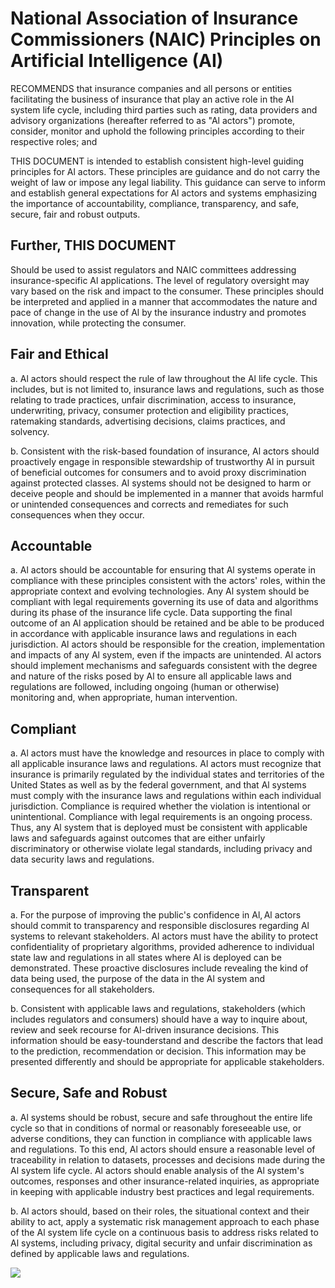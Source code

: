 # National Association of Insurance Commissioners (NAIC) Principles on Artificial Intelligence (AI) 

RECOMMENDS that insurance companies and all persons or entities facilitating the business of insurance that play an active role in the AI system life cycle, including third parties such as rating, data providers and advisory organizations (hereafter referred to as "Al actors") promote, consider, monitor and uphold the following principles according to their respective roles; and

THIS DOCUMENT is intended to establish consistent high-level guiding principles for Al actors. These principles are guidance and do not carry the weight of law or impose any legal liability. This guidance can serve to inform and establish general expectations for $\mathrm{Al}$ actors and systems emphasizing the importance of accountability, compliance, transparency, and safe, secure, fair and robust outputs.

## Further, THIS DOCUMENT

Should be used to assist regulators and NAIC committees addressing insurance-specific Al applications. The level of regulatory oversight may vary based on the risk and impact to the consumer. These principles should be interpreted and applied in a manner that accommodates the nature and pace of change in the use of $\mathrm{Al}$ by the insurance industry and promotes innovation, while protecting the consumer.

## Fair and Ethical

a. Al actors should respect the rule of law throughout the Al life cycle. This includes, but is not limited to, insurance laws and regulations, such as those relating to trade practices, unfair discrimination, access to insurance, underwriting, privacy, consumer protection and eligibility practices, ratemaking standards, advertising decisions, claims practices, and solvency.

b. Consistent with the risk-based foundation of insurance, $\mathrm{Al}$ actors should proactively engage in responsible stewardship of trustworthy $\mathrm{Al}$ in pursuit of beneficial outcomes for consumers and to avoid proxy discrimination against protected classes. Al systems should not be designed to harm or deceive people and should be implemented in a manner that avoids harmful or unintended consequences and corrects and remediates for such consequences when they occur.

## Accountable

a. Al actors should be accountable for ensuring that Al systems operate in compliance with these principles consistent with the actors' roles, within the appropriate context and evolving technologies. Any Al system should be compliant with legal requirements governing its use of data and algorithms during its phase of the insurance life cycle. Data supporting the final outcome of an Al application should be retained and be able to be produced in accordance with applicable insurance laws and regulations in each jurisdiction. Al actors should be responsible for the creation, implementation and impacts of any $\mathrm{Al}$ system, even if the impacts are unintended. Al actors should implement mechanisms and safeguards consistent with the degree and nature of the risks posed by $\mathrm{Al}$ to ensure all applicable laws and regulations are followed, including ongoing (human or otherwise) monitoring and, when appropriate, human intervention.

## Compliant

a. Al actors must have the knowledge and resources in place to comply with all applicable insurance laws and regulations. Al actors must recognize that insurance is primarily regulated by the individual states and territories of the United States as well as by the federal government, and that Al systems must comply with the insurance laws and regulations within each individual jurisdiction. Compliance is required whether the violation is intentional or unintentional. Compliance with legal requirements is an ongoing process. Thus, any Al system that is deployed must be consistent with applicable laws and safeguards against outcomes that are either unfairly discriminatory or otherwise violate legal standards, including privacy and data security laws and regulations.

## Transparent

a. For the purpose of improving the public's confidence in $\mathrm{Al}, \mathrm{Al}$ actors should commit to transparency and responsible disclosures regarding Al systems to relevant stakeholders. $\mathrm{Al}$ actors must have the ability to protect confidentiality of proprietary algorithms, provided adherence to individual state law and regulations in all states where $\mathrm{Al}$ is deployed can be demonstrated. These proactive disclosures include revealing the kind of data being used, the purpose of the data in the Al system and consequences for all stakeholders.

b. Consistent with applicable laws and regulations, stakeholders (which includes regulators and consumers) should have a way to inquire about, review and seek recourse for Al-driven insurance decisions. This information should be easy-tounderstand and describe the factors that lead to the prediction, recommendation or decision. This information may be presented differently and should be appropriate for applicable stakeholders.

## Secure, Safe and Robust

a. Al systems should be robust, secure and safe throughout the entire life cycle so that in conditions of normal or reasonably foreseeable use, or adverse conditions, they can function in compliance with applicable laws and regulations. To this end, Al actors should ensure a reasonable level of traceability in relation to datasets, processes and decisions made during the $\mathrm{Al}$ system life cycle. Al actors should enable analysis of the Al system's outcomes, responses and other insurance-related inquiries, as appropriate in keeping with applicable industry best practices and legal requirements.

b. Al actors should, based on their roles, the situational context and their ability to act, apply a systematic risk management approach to each phase of the Al system life cycle on a continuous basis to address risks related to Al systems, including privacy, digital security and unfair discrimination as defined by applicable laws and regulations.

![](https://cdn.mathpix.com/cropped/2024_04_02_a0581e9b4b4bcf777114g-3.jpg?height=38&width=1054&top_left_y=943&top_left_x=243)

